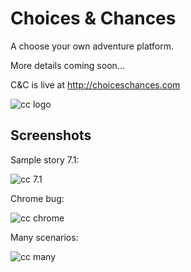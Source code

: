 Choices & Chances
=================

A choose your own adventure platform.

More details coming soon...

C&C is live at http://choiceschances.com

![cc logo](http://files.glassocean.net/github/cc-logo-alpha.png)

Screenshots
-----------

Sample story 7.1:

![cc 7.1](http://files.glassocean.net/github/cc-7.1.jpg)

Chrome bug:

![cc chrome](http://files.glassocean.net/github/cc-chrome.jpg)

Many scenarios:

![cc many](http://files.glassocean.net/github/cc-many.png)

